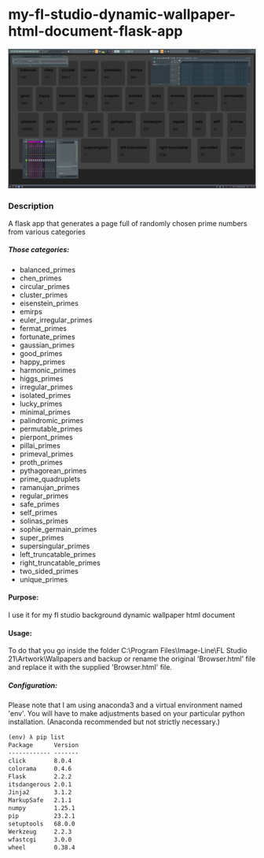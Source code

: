 # my-fl-studio-dynamic-wallpaper-html-document-flask-app

![screenshot](https://github.com/dustractor/my-fl-studio-dynamic-wallpaper-html-document-flask-app/blob/main/Screenshot.png?raw=true)
### Description
A flask app that generates a page full of randomly chosen prime numbers from various categories

##### Those categories:

* balanced_primes
* chen_primes
* circular_primes
* cluster_primes
* eisenstein_primes
* emirps
* euler_irregular_primes
* fermat_primes
* fortunate_primes
* gaussian_primes
* good_primes
* happy_primes
* harmonic_primes
* higgs_primes
* irregular_primes
* isolated_primes
* lucky_primes
* minimal_primes
* palindromic_primes
* permutable_primes
* pierpont_primes
* pillai_primes
* primeval_primes
* proth_primes
* pythagorean_primes
* prime_quadruplets
* ramanujan_primes
* regular_primes
* safe_primes
* self_primes
* solinas_primes
* sophie_germain_primes
* super_primes
* supersingular_primes
* left_truncatable_primes
* right_truncatable_primes
* two_sided_primes
* unique_primes 

#### Purpose:

I use it for my fl studio background dynamic wallpaper html document

#### Usage:

To do that you go inside the folder C:\Program Files\Image-Line\FL Studio 21\Artwork\Wallpapers and backup or rename the original 'Browser.html' file and replace it with the supplied 'Browser.html' file.

##### Configuration:

Please note that I am using anaconda3 and a virtual environment named 'env'.  You will have to make adjustments based on your particular python installation.  (Anaconda recommended but not strictly necessary.)
    
    (env) λ pip list
    Package      Version
    ------------ -------
    click        8.0.4
    colorama     0.4.6
    Flask        2.2.2
    itsdangerous 2.0.1
    Jinja2       3.1.2
    MarkupSafe   2.1.1
    numpy        1.25.1
    pip          23.2.1
    setuptools   68.0.0
    Werkzeug     2.2.3
    wfastcgi     3.0.0
    wheel        0.38.4


